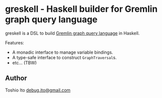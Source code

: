 # greskell - Haskell builder for Gremlin graph query language

greskell is a DSL to build [Gremlin graph query language](http://tinkerpop.apache.org/gremlin.html) in Haskell.

Features:

- A monadic interface to manage variable bindings.
- A type-safe interface to construct `GraphTraversal`s.
- etc... (TBW)


## Author

Toshio Ito <debug.ito@gmail.com>
